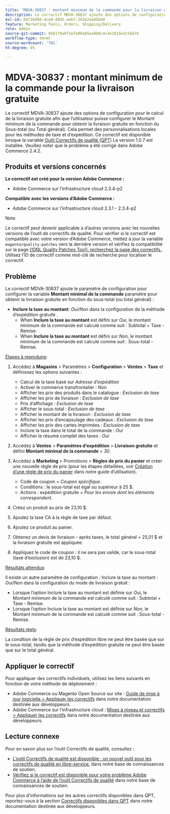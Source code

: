 ```yaml
---
title: 'MDVA-30837 : montant minimum de la commande pour la livraison gratuite'
description: Le correctif MDVA-30837 ajoute des options de configuration pour le calcul de la livraison gratuite afin que l’utilisateur puisse configurer le Montant minimum de la commande pour obtenir la livraison gratuite en fonction du Sous-total (ou Total général). Cela permet des personnalisations locales pour les méthodes de taxe et d’expédition. Ce correctif est disponible lorsque l’[outil de correctifs de qualité (QPT)](/help/announcements/adobe-commerce-announcements/magento-quality-patches-released-new-tool-to-self-serve-quality-patches.md) 1.0.7 est installé. Veuillez noter que le problème a été corrigé dans Adobe Commerce 2.4.2.
exl-id: 64716d08-4ce0-40d5-aeb7-242e2aa85bb0
feature: Marketing Tools, Orders, Shipping/Delivery
role: Admin
source-git-commit: 958179e0f3efe08e65ea8b0c4c4e1015e3c5bb76
workflow-type: tm+mt
source-wordcount: '701'
ht-degree: 0%

---
```


# MDVA-30837 : montant minimum de la commande pour la livraison gratuite

Le correctif MDVA-30837 ajoute des options de configuration pour le calcul de la livraison gratuite afin que l’utilisateur puisse configurer le Montant minimum de la commande pour obtenir la livraison gratuite en fonction du Sous-total (ou Total général). Cela permet des personnalisations locales pour les méthodes de taxe et d’expédition. Ce correctif est disponible lorsque la variable [Outil Correctifs de qualité (QPT)](/help/announcements/adobe-commerce-announcements/magento-quality-patches-released-new-tool-to-self-serve-quality-patches.md) La version 1.0.7 est installée. Veuillez noter que le problème a été corrigé dans Adobe Commerce 2.4.2.

## Produits et versions concernés

**Le correctif est créé pour la version Adobe Commerce :**

* Adobe Commerce sur l’infrastructure cloud 2.3.4-p2

**Compatible avec les versions d’Adobe Commerce :**

* Adobe Commerce sur l’infrastructure cloud 2.3.1 - 2.3.4-p2

>[!NOTE]
>
>Le correctif peut devenir applicable à d’autres versions avec les nouvelles versions de l’outil de correctifs de qualité. Pour vérifier si le correctif est compatible avec votre version d’Adobe Commerce, mettez à jour la variable `magento/quality-patches` vers la dernière version et vérifiez la compatibilité sur la page [[!DNL Quality Patches Tool]: recherchez la page des correctifs.](https://devdocs.magento.com/quality-patches/tool.html#patch-grid). Utilisez l’ID de correctif comme mot-clé de recherche pour localiser le correctif.

## Problème

Le correctif MDVA-30837 ajoute le paramètre de configuration pour configurer la variable **Montant minimal de la commande** paramètre pour obtenir la livraison gratuite en fonction du sous-total (ou total général) :

* **Inclure la taxe au montant**: *Oui/Non* dans la configuration de la méthode d’expédition gratuite .
   * When **Inclure la taxe au montant** est défini sur *Oui*, le montant minimum de la commande est calculé comme suit : Subtotal + Taxe - Remise.
   * When **Inclure la taxe au montant** est défini sur *Non*, le montant minimum de la commande est calculé comme suit : Sous-total - Remise.

<u>Étapes à reproduire</u>:

1. Accédez à **Magasins** > Paramètres > **Configuration** > **Ventes** > **Taxe** et définissez les options suivantes :

   * Calcul de la taxe basé sur *Adresse d’expédition*
   * Activer le commerce transfrontalier : *Non*
   * Afficher les prix des produits dans le catalogue : *Exclusion de taxe*
   * Afficher les prix de livraison : *Exclusion de taxe*
   * Prix d’affichage : *Exclusion de taxe*
   * Afficher le sous-total : *Exclusion de taxe*
   * Afficher le montant de la livraison : *Exclusion de taxe*
   * Afficher les prix d’encapsulage des cadeaux : *Exclusion de taxe*
   * Afficher les prix des cartes imprimées : *Exclusion de taxe*
   * Inclure la taxe dans le total de la commande : *Oui*
   * Afficher le résumé complet des taxes : *Oui*

1. Accédez à **Ventes** > **Paramètres d’expédition** > **Livraison gratuite** et défini **Montant minimal de la commande** = *30*.
1. Accédez à **Marketing** > Promotions > **Règles de prix du panier** et créer une nouvelle règle de prix (pour les étapes détaillées, voir [Création d’une règle de prix du panier](https://docs.magento.com/user-guide/marketing/price-rules-cart-create.html) dans notre guide d’utilisation).

   * Code de coupon = *Coupon spécifique*.
   * Conditions : le sous-total est égal ou supérieur à 25 $.
   * Actions : expédition gratuite = *Pour les envois dont les éléments correspondent*.

1. Créez un produit au prix de 23,10 $.
1. Ajoutez la taxe CA à la règle de taxe par défaut.
1. Ajoutez ce produit au panier.
1. Obtenez un devis de livraison - après taxes, le total général = 25,01 $ et la livraison gratuite est appliquée.
1. Appliquez le code de coupon : il ne sera pas valide, car le sous-total (taxe d’exclusion) est de 23,10 $.

<u>Résultats attendus</u>:

Il existe un autre paramètre de configuration : Inclure la taxe au montant : *Oui*/*Non* dans la configuration du mode de livraison gratuit :

* Lorsque l’option Inclure la taxe au montant est définie sur *Oui*, le Montant minimum de la commande est calculé comme suit : Subtotal + Taxe - Remise.
* Lorsque l’option Inclure la taxe au montant est définie sur *Non*, le Montant minimum de la commande est calculé comme suit : Sous-total - Remise.

<u>Résultats réels</u>:

La condition de la règle de prix d’expédition libre ne peut être basée que sur le sous-total, tandis que la méthode d’expédition gratuite ne peut être basée que sur le total général.

## Appliquer le correctif

Pour appliquer des correctifs individuels, utilisez les liens suivants en fonction de votre méthode de déploiement :

* Adobe Commerce ou Magento Open Source sur site : [Guide de mise à jour logicielle > Appliquer les correctifs](https://devdocs.magento.com/guides/v2.4/comp-mgr/patching/mqp.html) dans notre documentation destinée aux développeurs.
* Adobe Commerce sur l’infrastructure cloud : [Mises à niveau et correctifs > Appliquer les correctifs](https://devdocs.magento.com/cloud/project/project-patch.html) dans notre documentation destinée aux développeurs.

## Lecture connexe

Pour en savoir plus sur l’outil Correctifs de qualité, consultez :

* [L’outil Correctifs de qualité est disponible : un nouvel outil pour les correctifs de qualité en libre-service.](/help/announcements/adobe-commerce-announcements/magento-quality-patches-released-new-tool-to-self-serve-quality-patches.md) dans notre base de connaissances de soutien.
* [Vérifiez si le correctif est disponible pour votre problème Adobe Commerce à l’aide de l’outil Correctifs de qualité](/help/support-tools/patches-available-in-qpt-tool/check-patch-for-magento-issue-with-magento-quality-patches.md) dans notre base de connaissances de soutien.

Pour plus d’informations sur les autres correctifs disponibles dans QPT, reportez-vous à la section [Correctifs disponibles dans QPT](https://devdocs.magento.com/quality-patches/tool.html#patch-grid) dans notre documentation destinée aux développeurs.
